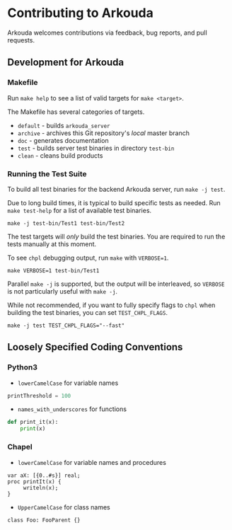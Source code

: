 # Contributing to Arkouda

Arkouda welcomes contributions via feedback, bug reports, and pull requests.

## Development for Arkouda

### Makefile

Run `make help` to see a list of valid targets for `make <target>`.

The Makefile has several categories of targets.
* `default` - builds `arkouda_server`
* `archive` - archives this Git repository's *local* master branch
* `doc` - generates documentation
* `test` - builds server test binaries in directory `test-bin`
* `clean` - cleans build products

### Running the Test Suite

To build all test binaries for the backend Arkouda server, run `make -j test`.

Due to long build times, it is typical to build specific tests as needed. Run
`make test-help` for a list of available test binaries.

```terminal
make -j test-bin/Test1 test-bin/Test2
```

The test targets will *only* build the test binaries. You are required to run
the tests manually at this moment.

To see `chpl` debugging output, run `make` with `VERBOSE=1`.

```terminal
make VERBOSE=1 test-bin/Test1
```

Parallel `make -j` is supported, but the output will be interleaved, so
`VERBOSE` is not particularly useful with `make -j`.

While not recommended, if you want to fully specify flags to `chpl` when
building the test binaries, you can set `TEST_CHPL_FLAGS`.

```terminal
make -j test TEST_CHPL_FLAGS="--fast"
```

## Loosely Specified Coding Conventions

### Python3

 * `lowerCamelCase` for variable names
```python
printThreshold = 100
```

 * `names_with_underscores` for functions
```python
def print_it(x):
    print(x)
```

### Chapel

 * `lowerCamelCase` for variable names and procedures
```chapel
var aX: [{0..#s}] real;
proc printIt(x) {
     writeln(x);
}
```

 * `UpperCamelCase` for class names
```chapel
class Foo: FooParent {}
```
